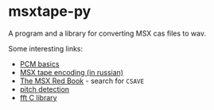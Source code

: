 msxtape-py
==========

A program and a library for converting MSX cas files to wav.

Some interesting links:

* [PCM basics](http://www.cplusplus.com/forum/general/109119/)
* [MSX tape encoding (in russian)](https://github.com/oboroc/msx-books/blob/master/msx2-fb-1993-ru.md#10)
* [The MSX Red Book](https://github.com/gseidler/The-MSX-Red-Book/blob/master/the_msx_red_book.md) - search for `CSAVE`
* [pitch detection](ftp://rtfm.mit.edu/pub/usenet/comp.dsp/comp.dsp_FAQ_%5B2_of_4%5D)
* [fft C library](http://www.fftw.org/)